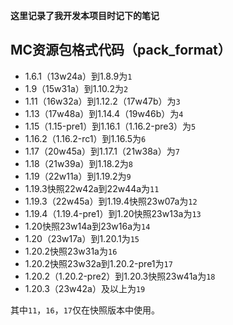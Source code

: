 **这里记录了我开发本项目时记下的笔记**

## MC资源包格式代码（pack_format）
* 1.6.1（13w24a）到1.8.9为`1`
* 1.9（15w31a）到1.10.2为`2`
* 1.11（16w32a）到1.12.2（17w47b）为`3`
* 1.13（17w48a）到1.14.4（19w46b）为`4`
* 1.15（1.15-pre1）到1.16.1（1.16.2-pre3）为`5`
* 1.16.2（1.16.2-rc1）到1.16.5为`6`
* 1.17（20w45a）到1.17.1（21w38a）为`7`
* 1.18（21w39a）到1.18.2为`8`
* 1.19（22w11a）到1.19.2为`9`
* 1.19.3快照22w42a到22w44a为`11`
* 1.19.3（22w45a）到1.19.4快照23w07a为`12`
* 1.19.4（1.19.4-pre1）到1.20快照23w13a为`13`
* 1.20快照23w14a到23w16a为`14`
* 1.20（23w17a）到1.20.1为`15`
* 1.20.2快照23w31a为`16`
* 1.20.2快照23w32a到1.20.2-pre1为`17`
* 1.20.2（1.20.2-pre2）到1.20.3快照23w41a为`18`
* 1.20.3（23w42a）及以上为`19`

其中`11`，`16`，`17`仅在快照版本中使用。
